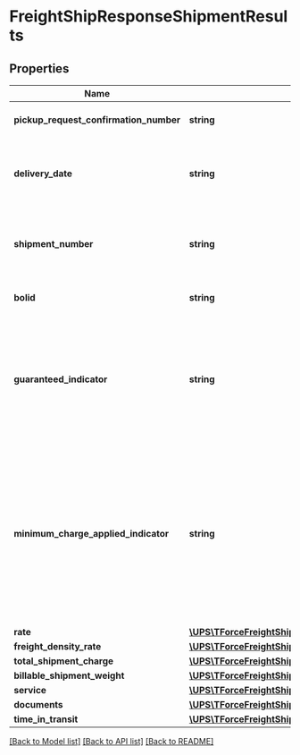 # FreightShipResponseShipmentResults

## Properties
Name | Type | Description | Notes
------------ | ------------- | ------------- | -------------
**pickup_request_confirmation_number** | **string** | Shipment pickup number. | [optional] 
**delivery_date** | **string** | Estimated date that the shipment will be delivered.   Format: YYYYMMDD. | [optional] 
**shipment_number** | **string** | The shipment Number assigned to the shipment. | [optional] 
**bolid** | **string** | The retrieval key for the stored BOL. | [optional] 
**guaranteed_indicator** | **string** | This indicator indicates that the rate returned is guaranteed. Can only be returned if the billing option is prepaid. | [optional] 
**minimum_charge_applied_indicator** | **string** | This is an empty tag. The presence of the tag indicates the rate returned has a minimum charge applied to it. Can only be returned if the billing option is prepaid. | [optional] 
**rate** | [**\UPS\TForceFreightShipping\TForceFreightShipping\ShipmentResultsRate[]**](ShipmentResultsRate.md) |  | [optional] 
**freight_density_rate** | [**\UPS\TForceFreightShipping\TForceFreightShipping\ShipmentResultsFreightDensityRate**](ShipmentResultsFreightDensityRate.md) |  | [optional] 
**total_shipment_charge** | [**\UPS\TForceFreightShipping\TForceFreightShipping\ShipmentResultsTotalShipmentCharge**](ShipmentResultsTotalShipmentCharge.md) |  | [optional] 
**billable_shipment_weight** | [**\UPS\TForceFreightShipping\TForceFreightShipping\ShipmentResultsBillableShipmentWeight**](ShipmentResultsBillableShipmentWeight.md) |  | [optional] 
**service** | [**\UPS\TForceFreightShipping\TForceFreightShipping\ShipmentResultsService**](ShipmentResultsService.md) |  | [optional] 
**documents** | [**\UPS\TForceFreightShipping\TForceFreightShipping\ShipmentResultsDocuments**](ShipmentResultsDocuments.md) |  | [optional] 
**time_in_transit** | [**\UPS\TForceFreightShipping\TForceFreightShipping\ShipmentResultsTimeInTransit**](ShipmentResultsTimeInTransit.md) |  | [optional] 

[[Back to Model list]](../../README.md#documentation-for-models) [[Back to API list]](../../README.md#documentation-for-api-endpoints) [[Back to README]](../../README.md)

